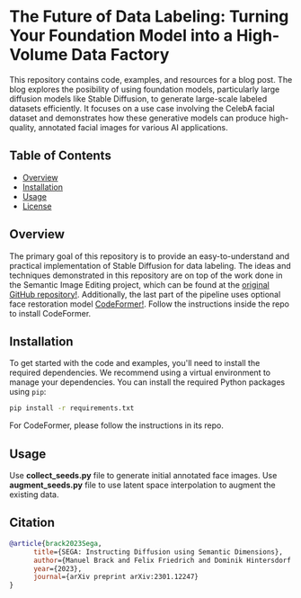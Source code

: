 # The Future of Data Labeling: Turning Your Foundation Model into a High-Volume Data Factory

This repository contains code, examples, and resources for a blog post. The blog explores the posibility of using foundation models, particularly large diffusion models like Stable Diffusion, to generate large-scale labeled datasets efficiently. It focuses on a use case involving the CelebA facial dataset and demonstrates how these generative models can produce high-quality, annotated facial images for various AI applications.

## Table of Contents

- [Overview](#overview)
- [Installation](#installation)
- [Usage](#usage)
- [License](#license)

## Overview

The primary goal of this repository is to provide an easy-to-understand and practical implementation of Stable Diffusion for data labeling. The ideas and techniques demonstrated in this repository are on top of the work done in the Semantic Image Editing project, which can be found at the [original GitHub repository!](https://github.com/ml-research/semantic-image-editing). Additionally, the last part of the pipeline uses optional face restoration model [CodeFormer!](https://github.com/sczhou/CodeFormer). Follow the instructions inside the repo to install CodeFormer.

## Installation

To get started with the code and examples, you'll need to install the required dependencies. We recommend using a virtual environment to manage your dependencies. You can install the required Python packages using `pip`:

```bash
pip install -r requirements.txt
```

For CodeFormer, please follow the instructions in its repo.

## Usage

Use **collect_seeds.py** file to generate initial annotated face images. Use **augment_seeds.py** file to use latent space interpolation to augment the existing data. 


## Citation

```bibtex
@article{brack2023Sega,
      title={SEGA: Instructing Diffusion using Semantic Dimensions}, 
      author={Manuel Brack and Felix Friedrich and Dominik Hintersdorf and Lukas Struppek and Patrick Schramowski and Kristian Kersting},
      year={2023},
      journal={arXiv preprint arXiv:2301.12247}
}
```

